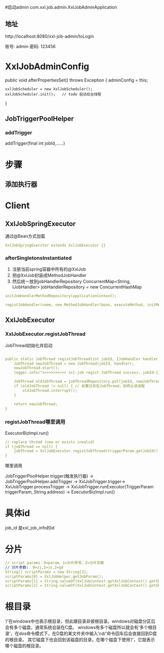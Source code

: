 

#启动admin
com.xxl.job.admin.XxlJobAdminApplication

## 地址
http://localhost:8080/xxl-job-admin/toLogin

账号:  admin
密码:  123456

# XxlJobAdminConfig

public void afterPropertiesSet() throws Exception {
    adminConfig = this;

    xxlJobScheduler = new XxlJobScheduler();
    xxlJobScheduler.init();   // todo 启动后台线程
}


## JobTriggerPoolHelper
### addTrigger
addTrigger(final int jobId,......)


# 步骤

## 添加执行器


# Client

## XxlJobSpringExecutor
通过@Bean方式加载

```yaml
XxlJobSpringExecutor extends XxlJobExecutor {}
```


### afterSingletonsInstantiated

1. 注册当前spring容器中所有的@XxlJob
2. 把@XxlJob封装成MethodJobHandler
3. 然后统一放到jobHandlerRepository
ConcurrentMap<String, IJobHandler> jobHandlerRepository = new ConcurrentHashMap
```yaml
initJobHandlerMethodRepository(applicationContext);
```

```yaml
registJobHandler(name, new MethodJobHandler(bean, executeMethod, initMethod, destroyMethod));
```

## XxlJobExecutor

### XxlJobExecutor.registJobThread

JobThread初始化并启动

```yaml

public static JobThread registJobThread(int jobId, IJobHandler handler, String removeOldReason){
    JobThread newJobThread = new JobThread(jobId, handler);
    newJobThread.start();
    logger.info(">>>>>>>>>>> xxl-job regist JobThread success, jobId:{}, handler:{}", new Object[]{jobId, handler});

    JobThread oldJobThread = jobThreadRepository.put(jobId, newJobThread);	// putIfAbsent | oh my god, map's put method return the old value!!!
    if (oldJobThread != null) { // 如果已存在JobThread，则终止该线程
        oldJobThread.interrupt();
    }

    return newJobThread;
}

```

### registJobThread哪里调用
ExecutorBizImpl.run()

```yaml
// replace thread (new or exists invalid)
if (jobThread == null) {
    jobThread = XxlJobExecutor.registJobThread(triggerParam.getJobId(), jobHandler, removeOldReason);
}
```
哪里调用

JobTriggerPoolHelper.trigger(触发执行器) -> JobTriggerPoolHelper.addTrigger -> XxlJobTrigger.trigger-> XxlJobTrigger.processTrigger 
-> XxlJobTrigger.runExecutor(TriggerParam triggerParam, String address) -> ExecutorBizImpl.run()


# 具体id
job_id 是xxl_job_info的id


# 分片

```yaml
// script params：0=param、1=分片序号、2=分片总数
// 分片参数:  0=zj,1=js,2=gd
String[] scriptParams = new String[3];
scriptParams[0] = XxlJobHelper.getJobParam();
scriptParams[1] = String.valueOf(XxlJobContext.getXxlJobContext().getShardIndex());
scriptParams[2] = String.valueOf(XxlJobContext.getXxlJobContext().getShardTotal());
```

# 根目录
‘/’在windows中也表示根目录，但此跟目录非彼根目录。windows对磁盘分区后会有多个磁盘，通常系统会装在C盘。
windows有多个磁盘所以就会有‘多个根目录’，在dos命令模式下，在D盘的某文件夹中输入‘cd/’命令回车后会直接回到D盘的根目录。
其它磁盘下也会回到该磁盘的目录。在哪个磁盘下使用‘/’，它就表示哪个磁盘的根目录。

